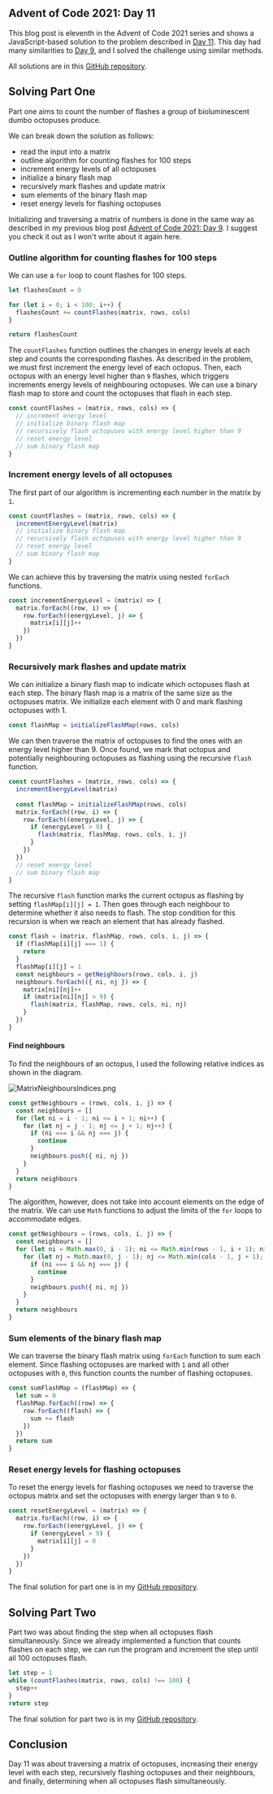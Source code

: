 ## Advent of Code 2021: Day 11

This blog post is eleventh in the Advent of Code 2021 series and shows a JavaScript-based solution to the problem described in [Day 11](https://adventofcode.com/2021/day/11). This day had many similarities to [Day 9](https://adventofcode.com/2021/day/9), and I solved the challenge using similar methods.

All solutions are in this [GitHub repository](https://github.com/mancristiana/advent-of-code-2021).

## Solving Part One
Part one aims to count the number of flashes a group of bioluminescent dumbo octopuses produce. 

We can break down the solution as follows:
- read the input into a matrix
- outline algorithm for counting flashes for 100 steps
- increment energy levels of all octopuses
- initialize a binary flash map
- recursively mark flashes and update matrix
- sum elements of the binary flash map
- reset energy levels for flashing octopuses

Initializing and traversing a matrix of numbers is done in the same way as described in my previous blog post [Advent of Code 2021: Day 9](https://blog.cristiana.tech/advent-of-code-2021-day-9). I suggest you check it out as I won't write about it again here.

### Outline algorithm for counting flashes for 100 steps
We can use a `for` loop to count flashes for 100 steps.
```js
let flashesCount = 0

for (let i = 0; i < 100; i++) {
  flashesCount += countFlashes(matrix, rows, cols)
}

return flashesCount
```

The `countFlashes` function outlines the changes in energy levels at each step and counts the corresponding flashes. As described in the problem, we must first increment the energy level of each octopus. Then, each octopus with an energy level higher than `9` flashes, which triggers increments energy levels of neighbouring octopuses. We can use a binary flash map to store and count the octopuses that flash in each step.

```js
const countFlashes = (matrix, rows, cols) => {
  // increment energy level
  // initialize binary flash map
  // recursively flash octopuses with energy level higher than 9
  // reset energy level
  // sum binary flash map
}
```

### Increment energy levels of all octopuses
The first part of our algorithm is incrementing each number in the matrix by `1`. 

```js
const countFlashes = (matrix, rows, cols) => {
  incrementEnergyLevel(matrix)
  // initialize binary flash map
  // recursively flash octopuses with energy level higher than 9
  // reset energy level
  // sum binary flash map
}
```

We can achieve this by traversing the matrix using nested `forEach` functions.
```js
const incrementEnergyLevel = (matrix) => {
  matrix.forEach((row, i) => {
    row.forEach((energyLevel, j) => {
      matrix[i][j]++
    })
  })
}
```

### Recursively mark flashes and update matrix

We can initialize a binary flash map to indicate which octopuses flash at each step. The binary flash map is a matrix of the same size as the octopuses matrix. We initialize each element with 0 and mark flashing octopuses with 1.

```js
const flashMap = initializeFlashMap(rows, cols)
```

We can then traverse the matrix of octopuses to find the ones with an energy level higher than 9. Once found, we mark that octopus and potentially neighbouring octopuses as flashing using the recursive `flash` function.

```js
const countFlashes = (matrix, rows, cols) => {
  incrementEnergyLevel(matrix)
  
  const flashMap = initializeFlashMap(rows, cols)
  matrix.forEach((row, i) => {
    row.forEach((energyLevel, j) => {
      if (energyLevel > 9) {
        flash(matrix, flashMap, rows, cols, i, j)
      }
    })
  })
  // reset energy level
  // sum binary flash map
}
```

The recursive `flash` function marks the current octopus as flashing by setting `flashMap[i][j] = 1`. Then goes through each neighbour to determine whether it also needs to flash. The stop condition for this recursion is when we reach an element that has already flashed.

```js
const flash = (matrix, flashMap, rows, cols, i, j) => {
  if (flashMap[i][j] === 1) {
    return
  }
  flashMap[i][j] = 1
  const neighbours = getNeighbours(rows, cols, i, j)
  neighbours.forEach(({ ni, nj }) => {
    matrix[ni][nj]++
    if (matrix[ni][nj] > 9) {
      flash(matrix, flashMap, rows, cols, ni, nj)
    }
  })
}
```

#### Find neighbours
To find the neighbours of an octopus, I used the following relative indices as shown in the diagram.

![MatrixNeighboursIndices.png](https://cdn.hashnode.com/res/hashnode/image/upload/v1639231413376/ne-4izdK3J.png)

```js
const getNeighbours = (rows, cols, i, j) => {
  const neighbours = []
  for (let ni = i - 1; ni <= i + 1; ni++) {
    for (let nj = j - 1; nj <= j + 1; nj++) {
      if (ni === i && nj === j) {
        continue
      }
      neighbours.push({ ni, nj })
    }
  }
  return neighbours
}
```

The algorithm, however, does not take into account elements on the edge of the matrix. We can use `Math` functions to adjust the limits of the `for` loops to accommodate edges.
```js
const getNeighbours = (rows, cols, i, j) => {
  const neighbours = []
  for (let ni = Math.max(0, i - 1); ni <= Math.min(rows - 1, i + 1); ni++) {
    for (let nj = Math.max(0, j - 1); nj <= Math.min(cols - 1, j + 1); nj++) {
      if (ni === i && nj === j) {
        continue
      }
      neighbours.push({ ni, nj })
    }
  }
  return neighbours
}
```

### Sum elements of the binary flash map
We can traverse the binary flash matrix using `forEach` function to sum each element. Since flashing octopuses are marked with `1` and all other octopuses with `0`, this function counts the number of flashing octopuses.
```js
const sumFlashMap = (flashMap) => {
  let sum = 0
  flashMap.forEach((row) => {
    row.forEach((flash) => {
      sum += flash
    })
  })
  return sum
}
```

### Reset energy levels for flashing octopuses
To reset the energy levels for flashing octopuses we need to traverse the octopus matrix and set the octopuses with energy larger than `9` to `0`. 
```js
const resetEnergyLevel = (matrix) => {
  matrix.forEach((row, i) => {
    row.forEach((energyLevel, j) => {
      if (energyLevel > 9) {
        matrix[i][j] = 0
      }
    })
  })
}
```

The final solution for part one is in my [GitHub repository](https://github.com/mancristiana/advent-of-code-2021/blob/main/src/day-11-dumbo-octopus/one.js).

## Solving Part Two
Part two was about finding the step when all octopuses flash simultaneously. Since we already implemented a function that counts flashes on each step, we can run the program and increment the step until all 100 octopuses flash.
```js
let step = 1
while (countFlashes(matrix, rows, cols) !== 100) {
  step++
}
return step
```

The final solution for part two is in my [GitHub repository](https://github.com/mancristiana/advent-of-code-2021/blob/main/src/day-11-dumbo-octopus/two.js).

## Conclusion
Day 11 was about traversing a matrix of octopuses, increasing their energy level with each step, recursively flashing octopuses and their neighbours, and finally, determining when all octopuses flash simultaneously.